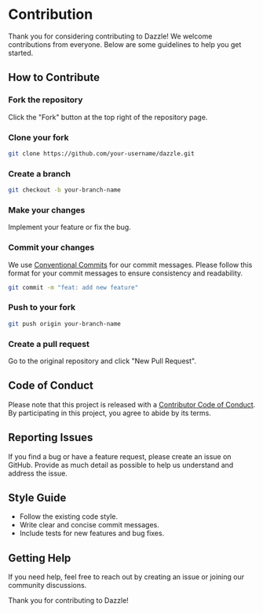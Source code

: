 # Contribution

Thank you for considering contributing to Dazzle! We welcome contributions from everyone. Below are some guidelines to help you get started.

## How to Contribute

### Fork the repository

Click the "Fork" button at the top right of the repository page.

### Clone your fork

```bash
git clone https://github.com/your-username/dazzle.git
```

### Create a branch

```bash
git checkout -b your-branch-name
```

### Make your changes

Implement your feature or fix the bug.

### Commit your changes

We use [Conventional Commits](https://www.conventionalcommits.org/en/v1.0.0/) for our commit messages. Please follow this format for your commit messages to ensure consistency and readability.

```bash
git commit -m "feat: add new feature"
```

### Push to your fork

```bash
git push origin your-branch-name
```

### Create a pull request

Go to the original repository and click "New Pull Request".

## Code of Conduct

Please note that this project is released with a [Contributor Code of Conduct](CODE_OF_CONDUCT.md). By participating in this project, you agree to abide by its terms.

## Reporting Issues

If you find a bug or have a feature request, please create an issue on GitHub. Provide as much detail as possible to help us understand and address the issue.

## Style Guide

- Follow the existing code style.
- Write clear and concise commit messages.
- Include tests for new features and bug fixes.

## Getting Help

If you need help, feel free to reach out by creating an issue or joining our community discussions.

Thank you for contributing to Dazzle!
